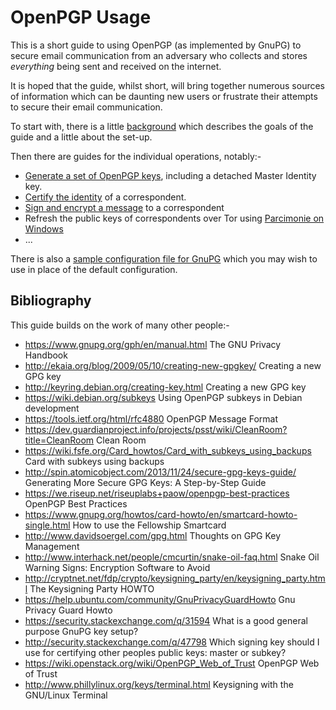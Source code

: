 # OpenPGP Usage

This is a short guide to using OpenPGP (as implemented by GnuPG) to secure
email communication from an adversary who collects and stores *everything*
being sent and received on the internet.

It is hoped that the guide, whilst short, will bring together numerous sources
of information which can be daunting new users or frustrate their attempts to
secure their email communication.

To start with, there is a little [background][background] which describes the
goals of the guide and a little about the set-up.

Then there are guides for the individual operations, notably:-

- [Generate a set of OpenPGP keys][genkey-with-detached-identity], including a
  detached Master Identity key.
- [Certify the identity][sign_key] of a correspondent.
- [Sign and encrypt a message][sign_encrypt] to a correspondent
- Refresh the public keys of correspondents over Tor using
  [Parcimonie on Windows][parcimonie-vbguest]
- ...

There is also a [sample configuration file for GnuPG][gpg-conf] which you may
wish to use in place of the default configuration.


## Bibliography

This guide builds on the work of many other people:-

- https://www.gnupg.org/gph/en/manual.html The GNU Privacy Handbook
- http://ekaia.org/blog/2009/05/10/creating-new-gpgkey/ Creating a new GPG key
- http://keyring.debian.org/creating-key.html Creating a new GPG key
- https://wiki.debian.org/subkeys Using OpenPGP subkeys in Debian development
- https://tools.ietf.org/html/rfc4880 OpenPGP Message Format
- https://dev.guardianproject.info/projects/psst/wiki/CleanRoom?title=CleanRoom
  Clean Room
- https://wiki.fsfe.org/Card_howtos/Card_with_subkeys_using_backups Card with
  subkeys using backups
- http://spin.atomicobject.com/2013/11/24/secure-gpg-keys-guide/ Generating
  More Secure GPG Keys: A Step-by-Step Guide
- https://we.riseup.net/riseuplabs+paow/openpgp-best-practices OpenPGP Best
  Practices 
- https://www.gnupg.org/howtos/card-howto/en/smartcard-howto-single.html How to
  use the Fellowship Smartcard
- http://www.davidsoergel.com/gpg.html Thoughts on GPG Key Management
- http://www.interhack.net/people/cmcurtin/snake-oil-faq.html Snake Oil Warning
  Signs: Encryption Software to Avoid
- http://cryptnet.net/fdp/crypto/keysigning_party/en/keysigning_party.html The
  Keysigning Party HOWTO
- https://help.ubuntu.com/community/GnuPrivacyGuardHowto Gnu Privacy Guard
  Howto
- https://security.stackexchange.com/q/31594 What is a good general purpose
  GnuPG key setup?
- http://security.stackexchange.com/q/47798 Which signing key should I use for
  certifying other peoples public keys: master or subkey?
- https://wiki.openstack.org/wiki/OpenPGP_Web_of_Trust OpenPGP Web of Trust
- http://www.phillylinux.org/keys/terminal.html Keysigning with the GNU/Linux
  Terminal


[background]:         docs/background.md
[genkey-with-detached-identity]: docs/genkey-with-detached-identity.md
[sign_key]:           docs/sign_key.md
[sign_encrypt]:       docs/sign_encrypt.md
[parcimonie-vbguest]: vm/parcimonie/
[gpg-conf]:           conf/gpg.conf
